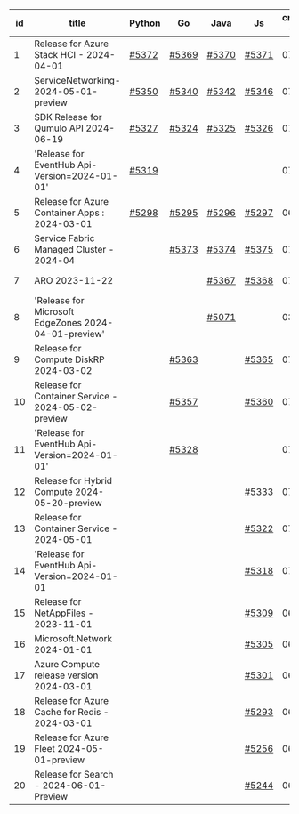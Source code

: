 | id | title | Python | Go | Java | Js | created date | target date | status |
| ------ | ------ | ------ | ------ | ------ | ------ | ------ | ------ | :-----: |
| 1 | Release for Azure Stack HCI - 2024-04-01  | [#5372](https://github.com/Azure/sdk-release-request/issues/5372)  | [#5369](https://github.com/Azure/sdk-release-request/issues/5369)  | [#5370](https://github.com/Azure/sdk-release-request/issues/5370)  | [#5371](https://github.com/Azure/sdk-release-request/issues/5371)  | 07-24 | 08-22 |  |
| 2 | ServiceNetworking-2024-05-01-preview  | [#5350](https://github.com/Azure/sdk-release-request/issues/5350)  | [#5340](https://github.com/Azure/sdk-release-request/issues/5340)  | [#5342](https://github.com/Azure/sdk-release-request/issues/5342)  | [#5346](https://github.com/Azure/sdk-release-request/issues/5346)  | 07-18 | 08-23 | Hold on by Python/ |
| 3 | SDK Release for Qumulo API 2024-06-19  | [#5327](https://github.com/Azure/sdk-release-request/issues/5327)  | [#5324](https://github.com/Azure/sdk-release-request/issues/5324)  | [#5325](https://github.com/Azure/sdk-release-request/issues/5325)  | [#5326](https://github.com/Azure/sdk-release-request/issues/5326)  | 07-09 | 07-31 |  |
| 4 | 'Release for EventHub Api-Version=2024-01-01'   | [#5319](https://github.com/Azure/sdk-release-request/issues/5319)  |  |  |  | 07-05 | 07-24 | Hold on by Python/ |
| 5 | Release for Azure Container Apps : 2024-03-01  | [#5298](https://github.com/Azure/sdk-release-request/issues/5298)  | [#5295](https://github.com/Azure/sdk-release-request/issues/5295)  | [#5296](https://github.com/Azure/sdk-release-request/issues/5296)  | [#5297](https://github.com/Azure/sdk-release-request/issues/5297)  | 06-25 | 07-26 | Hold on by JS/Java/Go/Python/ |
| 6 | Service Fabric Managed Cluster - 2024-04  |  | [#5373](https://github.com/Azure/sdk-release-request/issues/5373)  | [#5374](https://github.com/Azure/sdk-release-request/issues/5374)  | [#5375](https://github.com/Azure/sdk-release-request/issues/5375)  | 07-24 | 07-26 |  |
| 7 | ARO 2023-11-22  |  |  | [#5367](https://github.com/Azure/sdk-release-request/issues/5367)  | [#5368](https://github.com/Azure/sdk-release-request/issues/5368)  | 07-23 | 07-26 |  |
| 8 | 'Release for Microsoft EdgeZones 2024-04-01-preview'  |  |  | [#5071](https://github.com/Azure/sdk-release-request/issues/5071)  |  | 03-22 | 05-24 | Hold on by Java/ |
| 9 | Release for Compute DiskRP 2024-03-02  |  | [#5363](https://github.com/Azure/sdk-release-request/issues/5363)  |  | [#5365](https://github.com/Azure/sdk-release-request/issues/5365)  | 07-18 | 08-23 |  |
| 10 | Release for Container Service - 2024-05-02-preview  |  | [#5357](https://github.com/Azure/sdk-release-request/issues/5357)  |  | [#5360](https://github.com/Azure/sdk-release-request/issues/5360)  | 07-18 | 08-22 |  |
| 11 | 'Release for EventHub Api-Version=2024-01-01'  |  | [#5328](https://github.com/Azure/sdk-release-request/issues/5328)  |  |  | 07-10 | 07-24 | Hold on by Go/ |
| 12 | Release for Hybrid Compute 2024-05-20-preview  |  |  |  | [#5333](https://github.com/Azure/sdk-release-request/issues/5333)  | 07-18 | 07-23 |  |
| 13 | Release for Container Service - 2024-05-01  |  |  |  | [#5322](https://github.com/Azure/sdk-release-request/issues/5322)  | 07-05 | 07-25 |  |
| 14 | 'Release for EventHub Api-Version=2024-01-01  |  |  |  | [#5318](https://github.com/Azure/sdk-release-request/issues/5318)  | 07-05 | 07-24 | Hold on by JS/ |
| 15 | Release for NetAppFiles - 2023-11-01  |  |  |  | [#5309](https://github.com/Azure/sdk-release-request/issues/5309)  | 06-27 | 07-26 |  |
| 16 | Microsoft.Network 2024-01-01  |  |  |  | [#5305](https://github.com/Azure/sdk-release-request/issues/5305)  | 06-27 | 07-25 |  |
| 17 | Azure Compute release version 2024-03-01   |  |  |  | [#5301](https://github.com/Azure/sdk-release-request/issues/5301)  | 06-26 | 07-26 |  |
| 18 | Release for Azure Cache for Redis - 2024-03-01  |  |  |  | [#5293](https://github.com/Azure/sdk-release-request/issues/5293)  | 06-25 | 07-25 |  |
| 19 | Release for Azure Fleet 2024-05-01-preview  |  |  |  | [#5256](https://github.com/Azure/sdk-release-request/issues/5256)  | 06-05 | 06-28 |  |
| 20 | Release for Search - 2024-06-01-Preview  |  |  |  | [#5244](https://github.com/Azure/sdk-release-request/issues/5244)  | 06-04 | 06-21 |  |

